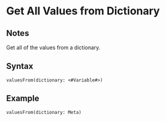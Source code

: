 # Get All Values from Dictionary
## Notes
Get all of the values from a dictionary.
## Syntax
```
valuesFrom(dictionary: <#Variable#>)
```
## Example
```
valuesFrom(dictionary: Meta)
```